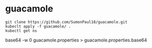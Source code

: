 # guacamole

~~~
git clone https://github.com/SumonPaul18/guacamole.git
kubeclt apply -f guacamole/ .
kubectl get ns

~~~
base64 -w 0 guacamole.properties > guacamole.properties.base64
~~~
